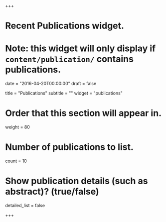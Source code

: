 +++
# Recent Publications widget.
# Note: this widget will only display if `content/publication/` contains publications.

date = "2016-04-20T00:00:00"
draft = false

title = "Publications"
subtitle = ""
widget = "publications"

# Order that this section will appear in.
weight = 80

# Number of publications to list.
count = 10

# Show publication details (such as abstract)? (true/false)
detailed_list = false

+++

